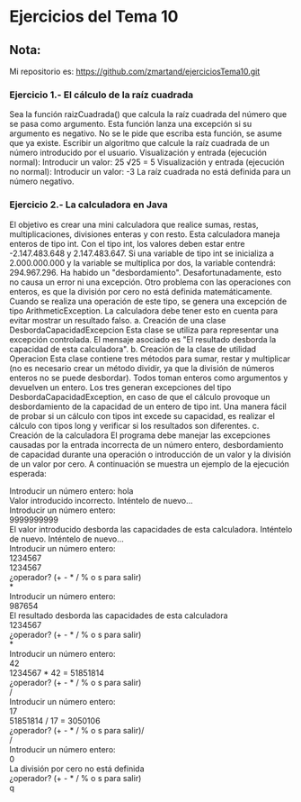 # Ejercicios del Tema 10
## Nota:
Mi repositorio es: https://github.com/zmartand/ejerciciosTema10.git
### Ejercicio 1.- El cálculo de la raíz cuadrada
Sea la función raizCuadrada() que calcula la raíz cuadrada del número que se pasa como argumento. 
Esta función lanza una excepción si su argumento es negativo. No se le pide que escriba esta función, se asume que ya existe.
Escribir un algoritmo que calcule la raíz cuadrada de un número introducido por el usuario.
Visualización y entrada (ejecución normal):
Introducir un valor: 25
√25 = 5
Visualización y entrada (ejecución no normal):
Introducir un valor: -3
La raíz cuadrada no está definida para un número negativo.
### Ejercicio 2.- La calculadora en Java
El objetivo es crear una mini calculadora que realice sumas, restas, multiplicaciones, divisiones enteras y con resto.
Esta calculadora maneja enteros de tipo int. Con el tipo int, los valores deben estar entre -2.147.483.648 y 2.147.483.647. 
Si una variable de tipo int se inicializa a 2.000.000.000 y la variable se multiplica por dos, la variable contendrá: 294.967.296. 
Ha habido un "desbordamiento". Desafortunadamente, esto no causa un error ni una excepción.
Otro problema con las operaciones con enteros, es que la división por cero no está definida matemáticamente. 
Cuando se realiza una operación de este tipo, se genera una excepción de tipo ArithmeticException.
La calculadora debe tener esto en cuenta para evitar mostrar un resultado falso.
a. Creación de una clase DesbordaCapacidadExcepcion
Esta clase se utiliza para representar una excepción controlada. El mensaje asociado es "El resultado desborda la capacidad de esta calculadora".
b. Creación de la clase de utilidad Operacion
Esta clase contiene tres métodos para sumar, restar y multiplicar (no es necesario crear un método dividir, ya que la división de números enteros no se puede desbordar). 
Todos toman enteros como argumentos y devuelven un entero.
Los tres generan excepciones del tipo DesbordaCapacidadException, en caso de que el cálculo provoque un desbordamiento de la capacidad de un entero de tipo int.
Una manera fácil de probar si un cálculo con tipos int excede su capacidad, es realizar el cálculo con tipos long y verificar si los resultados son diferentes.
c. Creación de la calculadora
El programa debe manejar las excepciones causadas por la entrada incorrecta de un número entero, desbordamiento de capacidad durante una operación o 
introducción de un valor y la división de un valor por cero.
A continuación se muestra un ejemplo de la ejecución esperada:

Introducir un número entero:
hola  
Valor introducido incorrecto. Inténtelo de nuevo...  
Introducir un número entero:  
9999999999  
El valor introducido desborda las capacidades de esta calculadora. Inténtelo de nuevo. Inténtelo de nuevo...  
Introducir un número entero:  
1234567  
1234567  
¿operador? (+ - * / % o s para salir)  
*  
Introducir un número entero:  
987654  
El resultado desborda las capacidades de esta calculadora  
1234567  
¿operador? (+ - * / % o s para salir)  
*  
Introducir un número entero:  
42  
1234567 * 42 = 51851814  
¿operador? (+ - * / % o s para salir)  
/  
Introducir un número entero:  
17  
51851814 / 17 = 3050106  
¿operador? (+ - * / % o s para salir)/  
/  
Introducir un número entero:  
0  
La división por cero no está definida  
¿operador? (+ - * / % o s para salir)  
q  
